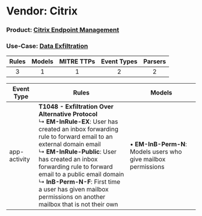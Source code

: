Vendor: Citrix
==============
### Product: [Citrix Endpoint Management](../ds_citrix_citrix_endpoint_management.md)
### Use-Case: [Data Exfiltration](../../../../UseCases/uc_data_exfiltration.md)

| Rules | Models | MITRE TTPs | Event Types | Parsers |
|:-----:|:------:|:----------:|:-----------:|:-------:|
|   3   |   1    |     1      |      2      |    2    |

| Event Type   | Rules                                                                                                                                                                                                                                                                                                                                                                                                          | Models                                                             |
| ------------ | -------------------------------------------------------------------------------------------------------------------------------------------------------------------------------------------------------------------------------------------------------------------------------------------------------------------------------------------------------------------------------------------------------------- | ------------------------------------------------------------------ |
| app-activity | <b>T1048 - Exfiltration Over Alternative Protocol</b><br> ↳ <b>EM-InRule-EX</b>: User has created an inbox forwarding rule to forward email to an external domain email<br> ↳ <b>EM-InRule-Public</b>: User has created an inbox forwarding rule to forward email to a public email domain<br> ↳ <b>InB-Perm-N-F</b>: First time a user has given mailbox permissions on another mailbox that is not their own |  • <b>EM-InB-Perm-N</b>: Models users who give mailbox permissions |